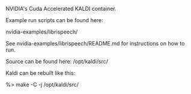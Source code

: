 NVIDIA's Cuda Accelerated KALDI container.

Example run scripts can be found here:

nvidia-examples/librispeech/

See nvidia-examples/librispeech/README.md for instructions on how to run.

Source can be found here:  /opt/kaldi/src/

Kaldi can be rebuilt like this:  

%> make -C -j /opt/kaldi/src/


